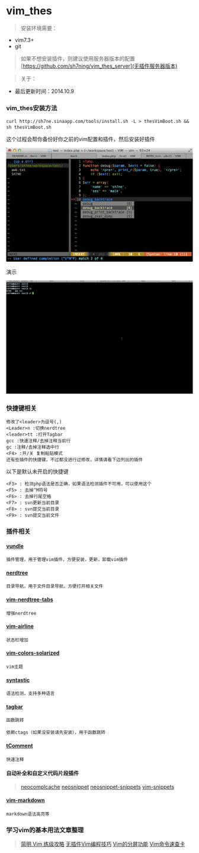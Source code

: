 vim_thes
=======================

> 安装环境需要：
- vim7.3+
- git

> 如果不想安装插件，则建议使用服务器版本的配置
> [https://github.com/sh7ning/vim_thes_server](无插件服务器版本)

> 关于：
- 最后更新时间：2014.10.9

### vim_thes安装方法

    curl http://sh7ne.sinaapp.com/tools/install.sh -L > thesVimBoot.sh && sh thesVimBoot.sh

这个过程会帮你备份好你之前的vim配置和插件，然后安装好插件

![我的vim界面预览](https://raw.githubusercontent.com/sh7ning/img/master/vim.png "我的vim界面预览")

演示

![开始使用vim](https://raw.githubusercontent.com/sh7ning/img/master/vim_run.gif "开始使用vim")

### 快捷键相关

    修改了<leader>为逗号(,)
    <Leader>n :切换nerdtree
    <leader>tt :打开Tagbar
    gcc :快速注释/去掉注释当前行
    gc :注释/去掉注释选中行
    <F4> :开/关 复制粘贴模式
    还有些插件的快捷键，不过都没进行过修改，详情请看下边列出的插件

以下是默认未开启的快捷键

    <F3> : 检测php语法是否正确，如果语法检测插件不可用，可以使用这个
    <F5> : 去掉^M符号
    <F6> : 去掉行尾空格
    <F7> : svn更新当前目录
    <F8> : svn提交当前目录
    <F9> : svn提交当前文件

### 插件相关
#### [vundle](https://github.com/gmarik/vundle)

    插件管理，用于管理vim插件，方便安装，更新，卸载vim插件

#### [nerdtree](https://github.com/scrooloose/nerdtree)

    目录导航，用于文件目录导航，方便打开相关文件

#### [vim-nerdtree-tabs](https://github.com/jistr/vim-nerdtree-tabs)

    增强nerdtree

#### [vim-airline](https://github.com/bling/vim-airline)

    状态栏增加

#### [vim-colors-solarized](https://github.com/altercation/vim-colors-solarized)

    vim主题

#### [syntastic](https://github.com/scrooloose/syntastic)

    语法检测，支持多种语言

#### [tagbar](https://github.com/majutsushi/tagbar)

    函数跳转

    依赖ctags（如果没安装请先安装），用于函数跳转

#### [tComment](https://github.com/vim-scripts/tComment)

    快速注释

#### 自动补全和自定义代码片段插件

> [neocomplcache](https://github.com/Shougo/neocomplcache)
[neosnippet](https://github.com/Shougo/neosnippet)
[neosnippet-snippets](https://github.com/Shougo/neosnippet-snippets)
[vim-snippets](https://github.com/honza/vim-snippets)

#### [vim-markdown](https://github.com/plasticboy/vim-markdown)

    markdown语法高亮等

### 学习vim的基本用法文章整理
> [简明 Vim 练级攻略](http://coolshell.cn/articles/5426.html)
[无插件Vim编程技巧](http://coolshell.cn/articles/11312.html)
[Vim的分屏功能](http://coolshell.cn/articles/1679.html)
[Vim命令速查卡](http://coolshell.cn/articles/150.html)
